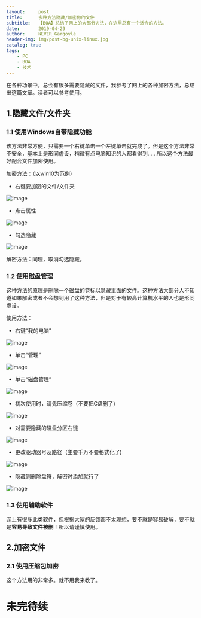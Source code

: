 ```yaml
---
layout:     post
title:      多种方法隐藏/加密你的文件
subtitle:   【BOA】总结了网上的大部分方法，在这里总有一个适合的方法。
date:       2019-04-29
author:     NEVER_Gargoyle
header-img: img/post-bg-unix-linux.jpg
catalog: true
tags:
    - PC
    - BOA
    - 技术
---
```


在各种场景中，总会有很多需要隐藏的文件，我参考了网上的各种加密方法，总结出这篇文章。读者可以参考使用。  

## 1.隐藏文件/文件夹  

### 1.1 使用Windows自带隐藏功能

该方法非常方便，只需要一个右键单击一个左键单击就完成了。但是这个方法非常不安全，基本上是形同虚设，稍微有点电脑知识的人都看得到......所以这个方法最好配合文件加密使用。

加密方法：（以win10为范例）

- 右键要加密的文件/文件夹

![image](https://user-images.githubusercontent.com/40263799/56960043-25773280-6b82-11e9-8e96-0fa548b817e5.png)

- 点击属性

![image](https://user-images.githubusercontent.com/40263799/56960083-3de74d00-6b82-11e9-8dd0-31ae7151b592.png)

- 勾选隐藏

![image](https://user-images.githubusercontent.com/40263799/56960104-4f305980-6b82-11e9-8d97-adb604cd35b1.png)

解密方法：同理，取消勾选隐藏。

### 1.2 使用磁盘管理

这种方法的原理是删除一个磁盘的卷标以隐藏里面的文件。这种方法大部分人不知道如果解密或者不会想到用了这种方法，但是对于有较高计算机水平的人也是形同虚设。

使用方法：

- 右键“我的电脑”  

![image](https://user-images.githubusercontent.com/40263799/56959979-e812a500-6b81-11e9-86e8-b7e408e18abb.png)

- 单击“管理”

![image](https://user-images.githubusercontent.com/40263799/56960133-65d6b080-6b82-11e9-9a7e-024dc1be4b40.png)

- 单击“磁盘管理”

![image](https://user-images.githubusercontent.com/40263799/56960156-79821700-6b82-11e9-8a73-1ad2493179aa.png)

- 初次使用时，请先压缩卷（不要把C盘删了）

![image](https://user-images.githubusercontent.com/40263799/56960175-8bfc5080-6b82-11e9-9a84-39b987cffdd9.png)

- 对需要隐藏的磁盘分区右键

![image](https://user-images.githubusercontent.com/40263799/56960207-a2a2a780-6b82-11e9-8605-a7837496a10b.png)

- 更改驱动器号及路径（主要千万不要格式化了)

![image](https://user-images.githubusercontent.com/40263799/56960251-c1a13980-6b82-11e9-9604-c6db0fafdc38.png)

- 隐藏则删除盘符，解密时添加就行了

![image](https://user-images.githubusercontent.com/40263799/56960336-fe6d3080-6b82-11e9-8b24-acd8b9f38bfe.png)

### 1.3 使用辅助软件  

网上有很多此类软件，但根据大家的反馈都不太理想，要不就是容易破解，要不就是**容易导致文件被删**！所以请谨慎使用。

## 2.加密文件

### 2.1 使用压缩包加密

这个方法用的非常多。就不用我来教了。

# 未完待续
